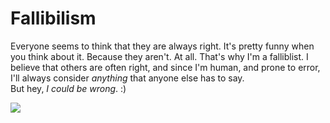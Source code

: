 # Fallibilism

  Everyone seems to think that they are always right. It's pretty funny when you think about it. Because they aren't. At all. That's why I'm a falliblist. I believe that others are often right, and since I'm human, and prone to error, I'll always consider *anything* that anyone else has to say.  
But hey, *I could be wrong*. :)

  [![](http://imgs.xkcd.com/comics/sheeple.png)](http://xkcd.com/610/)  